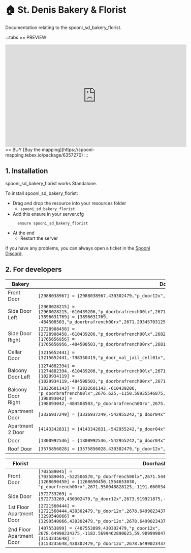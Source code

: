 # 🏠 St. Denis Bakery & Florist
Documentation relating to the spooni_sd_bakery_florist.

:::tabs
== PREVIEW
<iframe width="570" height="321" src="https://dunb17ur4ymx4.cloudfront.net/packages/images/89d00dffdf211d1bcb34a65ba3cd0e425d0a6219.png" frameborder="0" allow="accelerometer; autoplay; clipboard-write; encrypted-media; gyroscope; picture-in-picture; web-share" allowfullscreen></iframe>
== BUY
[Buy the mapping](https://spooni-mapping.tebex.io/package/6357270)
:::

## 1. Installation
spooni_sd_bakery_florist works Standalone.  

To install spooni_sd_bakery_florist:
- Drag and drop the resource into your resources folder
  - `spooni_sd_bakery_florist`
- Add this ensure in your server.cfg
  ```
    ensure spooni_sd_bakery_florist
  ```
- At the end
  - Restart the server

If you have any problems, you can always open a ticket in the [Spooni Discord](https://discord.gg/spooni).

## 2. For developers
| Bakery                    | Doorhashes
|---------------------------|----------------------------------------------------------------------------------|
| Front Door                | `[2988038967] = {2988038967,430302479,"p_door12x",2671.33935546875,-1151.63134765625,50.05408477783203}`
| Side Door Left            | `[2960028215] = {2960028215,-610439206,"p_doorbrafrench00lx",2671.26416015625,-1154.484375,50.2400016784668}` <br> `[3896631769] = {3896631769, -484508503,"p_doorbrafrench00rx",2671.29345703125,-1155.8480224609375,50.2400016784668}`
| Side Door Right           | `[2728908458] = {2728908458,-610439206,"p_doorbrafrench00lx",2682.626708984375,-1150.50341796875,49.96531295776367}` <br> `[1765656956] = {1765656956,-484508503,"p_doorbrafrench00rx",2681.261962890625,-1150.5443115234375,49.96634674072265}`
| Cellar Door               | `[3215652441] = {3215652441,-798350419,"p_door_val_jail_cell01x",2671.304931640625,-1155.7569580078125,46.38411712646484}`
| Balcony Door Left         | `[1274882394] = {1274882394,-610439206,"p_doorbrafrench00lx",2671.28857421875,-1154.486572265625,54.1653938293457}` <br> `[1029934119] = {1029934119,-484508503,"p_doorbrafrench00rx",2671.295654296875,-1155.8507080078125,54.17019271850586}`
| Balcony Door Right        | `[3832601143] = {3832601143,-610439206, "p_doorbrafrench00lx",2676.625,-1150.58935546875,54.14307022094726}` <br> `[198093042] = {198093042,-484508503,"p_doorbrafrench00rx",2675.261474609375,-1150.5753173828125,54.14113616943359}`
| Apartment Door            | `[3336937249] = {3336937249,-542955242,"p_door04x",2677.449951171875,-1155.010009765625,54.13000106811523}`
| Apartment 2 Door          | `[4143342831] = {4143342831,-542955242,"p_door04x",2673.56005859375,-1156.6700439453125,57.95439529418945}`
| Door                      | `[1300992536] = {1300992536,-542955242,"p_door04x",2677.43994140625,-1155.010009765625,57.95439529418945}`
| Roof Door                 | `[3575856028] = {3575856028,430302479,"p_door12x",2683.289794921875,-1155.385009765625,59.77681350708008}`

| Florist                   | Doorhashes
|---------------------------|----------------------------------------------------------------------------------|
| Front Door                | `[703589045] = {703589045,-522506570,"p_doorfrench00lx",2671.544921875,-1190.300048828125,52.2599983215332}` <br> `[1268690450] = {1268690450,1554653030, "p_doorfrench00rx",2671.550048828125,-1191.6600341796875,52.2599983215332}`
| Side Door                 | `[572733269] = {572733269,430302479,"p_door12x",2673.919921875,-1182.530029296875,52.10589599609375}`
| 1st Floor Apartment Door  | `[2721560444] = {2721560444,430302479,"p_door12x",2678.64990234375,-1182.5699462890625,56.35373306274414}` <br> `[3299540066] = {3299540066,430302479,"p_door12x",2678.64990234375,-1192.0899658203125,56.38077163696289}`
| 2nd Floor Apartment Door  | `[407553899] = {407553899,430302479,"p_door12x", 2678.64990234375,-1182.5699462890625,59.90999984741211}` <br> `[3153235648] = {3153235648,430302479,"p_door12x",2678.64990234375,-1191.949951171875,60.52000045776367}`
